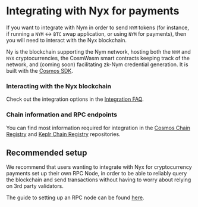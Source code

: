# Integrating with Nyx for payments

If you want to integrate with Nym in order to send `NYM` tokens (for instance, if running a `NYM` <-> `BTC` swap application, or using `NYM` for payments), then you will need to interact with the Nyx blockchain. 

Ny is the blockchain supporting the Nym network, hosting both the `NYM` and `NYX` cryptocurrencies, the CosmWasm smart contracts keeping track of the network, and (coming soon) facilitating zk-Nym credential generation. It is built with the [Cosmos SDK](https://tendermint.com/sdk/).

### Interacting with the Nyx blockchain 
Check out the integration options in the [Integration FAQ](./faq.md#how-can-i-use-json-rpc-methods-to-interact-with-the-nyx-blockchain). 

### Chain information and RPC endpoints 
You can find most information required for integration in the [Cosmos Chain Registry](https://github.com/cosmos/chain-registry/blob/master/nyx/chain.json) and [Keplr Chain Registry](https://github.com/chainapsis/keplr-chain-registry/blob/main/cosmos/nyx.json) repositories. 

## Recommended setup 
We recommend that users wanting to integrate with Nyx for cryptocurrency payments set up their own RPC Node, in order to be able to reliably query the blockchain and send transactions without having to worry about relying on 3rd party validators. 

The guide to setting up an RPC node can be found [here](https://nymtech.net/docs/nyx/rpc-node.html). 
